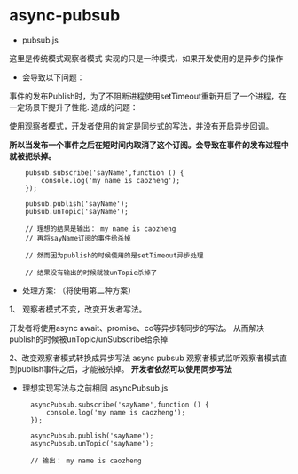 # async-pubsub
 * pubsub.js
 
 这里是传统模式观察者模式
 实现的只是一种模式，如果开发使用的是异步的操作
 * 会导致以下问题：

 事件的发布Publish时，为了不阻断进程使用setTimeout重新开启了一个进程，在一定场景下提升了性能.
 造成的问题：
 
 使用观察者模式，开发者使用的肯定是同步式的写法，并没有开启异步回调。
 
 **所以当发布一个事件之后在短时间内取消了这个订阅。会导致在事件的发布过程中就被扼杀掉。**
 
        pubsub.subscribe('sayName',function () {
            console.log('my name is caozheng');
        });
        
        pubsub.publish('sayName');
        pubsub.unTopic('sayName');
        
        // 理想的结果是输出： my name is caozheng
        // 再将sayName订阅的事件给杀掉
        
        // 然而因为publish的时候使用的是setTimeout异步处理
    
        // 结果没有输出的时候就被unTopic杀掉了

 * 处理方案: （将使用第二种方案）
 
 1、 观察者模式不变，改变开发者写法。
 
 开发者将使用async await、promise、co等异步转同步的写法。
 从而解决publish的时候被unTopic/unSubscribe给杀掉

 2、改变观察者模式转换成异步写法 async pubsub
 观察者模式监听观察者模式直到publish事件之后，才能被杀掉。
 **开发者依然可以使用同步写法**
 
 * 理想实现写法与之前相同 asyncPubsub.js
 
 
         asyncPubsub.subscribe('sayName',function () {
             console.log('my name is caozheng');
         });
         
         asyncPubsub.publish('sayName');
         asyncPubsub.unTopic('sayName');
         
         // 输出： my name is caozheng
     
 
